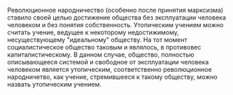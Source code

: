 Революционное  народничество (особенно после принятия марксизма) ставило своей целью  достижение общества без эксплуатации человека человеком и без понятия  собственность. 
Утопическим учением можно считать учение, ведущее к  некоторому недостижимому, несуществующему "идеальному" обществу. На тот  момент социалистическое общество таковым и являлось, в противовес  капиталистическому. 
В данном случае, общество, полностью  описывающееся системой и свободное от эксплуатации человека человеком  является утопическим, соответственно революционное народничетво, как  учение, стремившееся к такому обществу, можно назвать утопическим  учением.